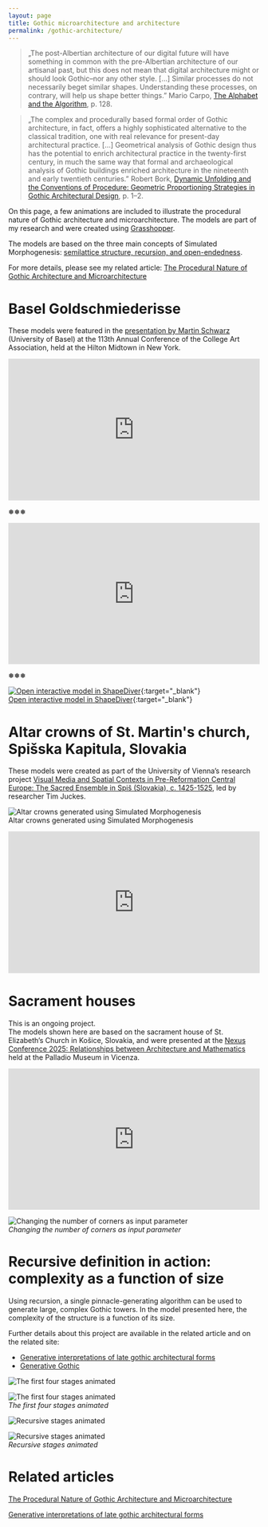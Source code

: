```yaml
---
layout: page
title: Gothic microarchitecture and architecture
permalink: /gothic-architecture/
---
```


>„The post-Albertian architecture of our digital future will have something in common with the pre-Albertian architecture of our artisanal past, but this does not mean that digital architecture might or should look Gothic–nor any other style. […] Similar processes do not necessarily beget similar shapes. Understanding these processes, on contrary, will help us shape better things.” Mario Carpo, [The Alphabet and the Algorithm](https://mitpress.mit.edu/9780262515801/the-alphabet-and-the-algorithm/), p. 128.

>„The complex and procedurally based formal order of Gothic architecture, in fact, offers a highly sophisticated alternative to the classical tradition, one with real relevance for present-day architectural practice. […] Geometrical analysis of Gothic design thus has the potential to enrich architectural practice in the twenty-first century, in much the same way that formal and archaeological analysis of Gothic buildings enriched architecture in the nineteenth and early twentieth centuries.” Robert Bork, [Dynamic Unfolding and the Conventions of Procedure: Geometric Proportioning Strategies in Gothic Architectural Design](https://journal.eahn.org/article/id/7473/), p. 1–2.

On this page, a few animations are included to illustrate the procedural nature of Gothic architecture and microarchitecture. The models are part of my research and were created using [Grasshopper](https://www.grasshopper3d.com).

The models are based on the three main concepts of Simulated Morphogenesis: [semilattice structure, recursion, and open-endedness](https://zbereczki.github.io/simulated-morphogenesis/theoretical-considerations/).

For more details, please see my related article: [The Procedural Nature of Gothic Architecture and Microarchitecture](https://www.researchgate.net/publication/389574843_The_Procedural_Nature_of_Gothic_Architecture_and_Microarchitecture)

# Basel Goldschmiederisse

These models were featured in the [presentation by Martin Schwarz](https://caa.confex.com/caa/2025/meetingapp.cgi/Paper/23015) (University of Basel) at the 113th Annual Conference of the College Art Association, held at the Hilton Midtown in New York.
 
<div style="position: relative; padding-bottom: 56.25%; height: 0; overflow: hidden; max-width: 100%; height: auto;">
  <iframe src="https://www.youtube.com/embed/HjoOW5KLWv4"
          style="position: absolute; top: 0; left: 0; width: 100%; height: 100%;"
          frameborder="0" allowfullscreen>
  </iframe>
</div>

❅❅❅
 
<div style="position: relative; padding-bottom: 56.25%; height: 0; overflow: hidden; max-width: 100%; height: auto;">
  <iframe src="https://www.youtube.com/embed/bMeeh9gbkPA"
          style="position: absolute; top: 0; left: 0; width: 100%; height: 100%;"
          frameborder="0" allowfullscreen>
  </iframe>
</div>

❅❅❅

[![Open interactive model in ShapeDiver](shapediver.png)](https://www.shapediver.com/app/m/u-xi-11-a-shapediver-2){:target="_blank"}  
[Open interactive model in ShapeDiver](https://www.shapediver.com/app/m/u-xi-11-a-shapediver-2){:target="_blank"}

# Altar crowns of St. Martin's church, Spišska Kapitula, Slovakia

These models were created as part of the University of Vienna’s research project [Visual Media and Spatial Contexts in Pre-Reformation Central Europe: The Sacred Ensemble in Spiš (Slovakia), c. 1425-1525](https://backend.univie.ac.at/index.php?id=132122&L=2), led by researcher Tim Juckes.

![Altar crowns generated using Simulated Morphogenesis](Szepeshely.png)  
Altar crowns generated using Simulated Morphogenesis

<div style="position: relative; padding-bottom: 56.25%; height: 0; overflow: hidden; max-width: 100%; height: auto;">
  <iframe src="https://www.youtube.com/embed/j-b0QTGhBsA"
          style="position: absolute; top: 0; left: 0; width: 100%; height: 100%;"
          frameborder="0" allowfullscreen>
  </iframe>
</div>

# Sacrament houses

This is an ongoing project.  
The models shown here are based on the sacrament house of St. Elizabeth’s Church in Košice, Slovakia, and were presented at the [Nexus Conference 2025: Relationships between Architecture and Mathematics](https://www.dicea.unipd.it/nexus-conference-2025-relationships-between-architecture-and-mathematics) held at the Palladio Museum in Vicenza.

<div style="position: relative; padding-bottom: 56.25%; height: 0; overflow: hidden; max-width: 100%; height: auto;">
  <iframe src="https://www.youtube.com/embed/q93-3g6MyE4"
          style="position: absolute; top: 0; left: 0; width: 100%; height: 100%;"
          frameborder="0" allowfullscreen>
  </iframe>
</div>

![Changing the number of corners as input parameter](Kosice-sacrament-house.gif)  
*Changing the number of corners as input parameter*

# Recursive definition in action: complexity as a function of size

Using recursion, a single pinnacle-generating algorithm can be used to generate large, complex Gothic towers. In the model presented here, the complexity of the structure is a function of its size. 

Further details about this project are available in the related article and on the related site:

- [Generative interpretations of late gothic architectural forms](https://www.researchgate.net/publication/343851914_Generative_interpretations_of_late_gothic_architectural_forms)
- [Generative Gothic](https://zbereczki.github.io/generative-gothic/)

![The first four stages animated](4-felul.gif)

![The first four stages animated](4-persp.gif)  
*The first four stages animated*

![Recursive stages animated](81-felul.gif)

![Recursive stages animated](images/81-persp.gif)  
*Recursive stages animated*

# Related articles

[The Procedural Nature of Gothic Architecture and Microarchitecture](https://www.researchgate.net/publication/389574843_The_Procedural_Nature_of_Gothic_Architecture_and_Microarchitecture)

[Generative interpretations of late gothic architectural forms](https://www.researchgate.net/publication/343851914_Generative_interpretations_of_late_gothic_architectural_forms)